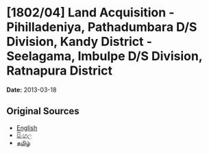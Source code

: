 # [1802/04] Land Acquisition - Pihilladeniya, Pathadumbara D/S Division, Kandy District - Seelagama, Imbulpe D/S Division, Ratnapura District

**Date:** 2013-03-18

## Original Sources

- [English](https://documents.gov.lk/view/extra-gazettes/2013/3/1802-04_E.pdf)
- [සිංහල](https://documents.gov.lk/view/extra-gazettes/2013/3/1802-04_S.pdf)
- [தமிழ்](https://documents.gov.lk/view/extra-gazettes/2013/3/1802-04_T.pdf)
